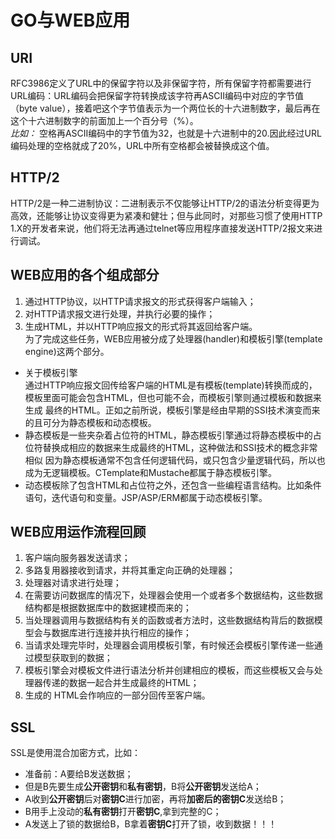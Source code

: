 # GO与WEB应用
## URI
RFC3986定义了URL中的保留字符以及非保留字符，所有保留字符都需要进行URL编码：URL编码会把保留字符转换成该字符再ASCII编码中对应的字节值
（byte value），接着吧这个字节值表示为一个两位长的十六进制数字，最后再在这个十六进制数字的前面加上一个百分号（%）。  
*比如：* 空格再ASCII编码中的字节值为32，也就是十六进制中的20.因此经过URL编码处理的空格就成了20%，URL中所有空格都会被替换成这个值。  
## HTTP/2
HTTP/2是一种二进制协议：二进制表示不仅能够让HTTP/2的语法分析变得更为高效，还能够让协议变得更为紧凑和健壮；但与此同时，对那些习惯了使用HTTP
1.X的开发者来说，他们将无法再通过telnet等应用程序直接发送HTTP/2报文来进行调试。  
## WEB应用的各个组成部分
1. 通过HTTP协议，以HTTP请求报文的形式获得客户端输入；  
2. 对HTTP请求报文进行处理，并执行必要的操作；  
3. 生成HTML，并以HTTP响应报文的形式将其返回给客户端。  
为了完成这些任务，WEB应用被分成了处理器(handler)和模板引擎(template engine)这两个部分。  
* 关于模板引擎  
通过HTTP响应报文回传给客户端的HTML是有模板(template)转换而成的，模板里面可能会包含HTML，但也可能不会，而模板引擎则通过模板和数据来生成
最终的HTML。正如之前所说，模板引擎是经由早期的SSI技术演变而来的且可分为静态模板和动态模板。   
 * 静态模板是一些夹杂着占位符的HTML，静态模板引擎通过将静态模板中的占位符替换成相应的数据来生成最终的HTML，这种做法和SSI技术的概念非常相似
   因为静态模板通常不包含任何逻辑代码，或只包含少量逻辑代码，所以也成为无逻辑模板。CTemplate和Mustache都属于静态模板引擎。  
 * 动态模板除了包含HTML和占位符之外，还包含一些编程语言结构。比如条件语句，迭代语句和变量。JSP/ASP/ERM都属于动态模板引擎。  

## WEB应用运作流程回顾
1. 客户端向服务器发送请求；  
2. 多路复用器接收到请求，并将其重定向正确的处理器；  
3. 处理器对请求进行处理；  
4. 在需要访问数据库的情况下，处理器会使用一个或者多个数据结构，这些数据结构都是根据数据库中的数据建模而来的；  
5. 当处理器调用与数据结构有关的函数或者方法时，这些数据结构背后的数据模型会与数据库进行连接并执行相应的操作；  
6. 当请求处理完毕时，处理器会调用模板引擎，有时候还会模板引擎传递一些通过模型获取到的数据；  
7. 模板引擎会对模板文件进行语法分析并创建相应的模板，而这些模板又会与处理器传递的数据一起合并生成最终的HTML；  
8. 生成的 HTML会作响应的一部分回传至客户端。  
## SSL
SSL是使用混合加密方式，比如：
- 准备前：A要给B发送数据；
- 但是B先要生成**公开密钥**和**私有密钥**，B将**公开密钥**发送给A；
- A收到**公开密钥**后对**密钥C**进行加密，再将**加密后的密钥C**发送给B；
- B用手上没动的**私有密钥**打开**密钥C**,拿到完整的C；
- A发送上了锁的数据给B，B拿着**密钥C**打开了锁，收到数据！！！  
